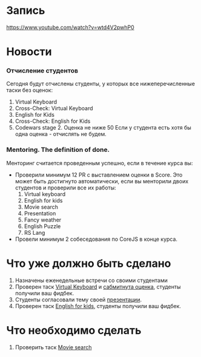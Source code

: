 # Запись
https://www.youtube.com/watch?v=wtd4V2pwhP0

# Новости
### Отчисление студентов
Сегодня будут отчислены студенты, у которых все нижеперечисленные таски без оценок:
1. Virtual Keyboard
2. Cross-Check: Virtual Keyboard
3. English for Kids
4. Cross-Check: English for Kids
5. Codewars stage 2. Оценка не ниже 50
Если у студента есть хотя бы одна оценка - отчислять не будем.

### Mentoring. The definition of done. 
Менторинг считается проведенным успешно, если в течение курса вы:
- Проверили минимум 12 PR c выставлением оценки в Score. Это может быть достигнуто автоматически,
если вы менторили двоих студентов и проверили все их работы:
  1. Virtual keyboard
  2. English for kids
  3. Movie search
  4. Presentation
  5. Fancy weather
  6. English Puzzle
  7. RS Lang
- Провели минимум 2 собеседования по СoreJS в конце курса.

# Что уже должно быть сделано
1. Назначены еженедельные встречи со своими студентами
2. Проверен таск [Virtual Keyboard](https://github.com/rolling-scopes-school/tasks/blob/master/tasks/codejam-virtual-keyboard.md) и [сабмитнута оценка](https://app.rs.school/course/mentor/submit-review?course=rs-2020-q1), студенты получили ваш фидбек.
3. Студенты согласовали тему своей [презентации](https://github.com/rolling-scopes-school/tasks/blob/master/tasks/presentation.md).
4. Проверен таск [English for kids](https://github.com/rolling-scopes-school/tasks/blob/master/tasks/rslang/english-for-kids.md), студенты получили ваш фидбек.

# Что необходимо сделать
1. Проверить таск [Movie search](https://github.com/rolling-scopes-school/tasks/blob/master/tasks/movie-search.md)

